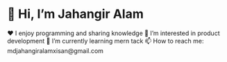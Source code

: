  <h1>👋 Hi, I’m Jahangir Alam</h1>
 ♥️ I enjoy programming and sharing knowledge
 👀 I’m interested in product development
 🌱 I’m currently learning mern tack
 📫 How to reach me: mdjahangiralamxisan@gmail.com
